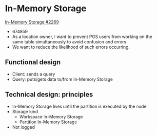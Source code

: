 # In-Memory Storage

[In-Memory Storage #2269](https://github.com/voedger/voedger/issues/2269)
- 674859
- As a location owner, I want to prevent POS users from working on the same table simultaneously to avoid confusion and errors.
- We want to reduce the likelihood of such errors occurring.

## Functional design

- Client: sends a query
- Query: puts/gets data to/from In-Memory Storage

## Technical design: principles

- In-Memory Storage lives until the partition is executed by the node
- Storage kind
  - Workspace In-Memory Storage
  - Partition In-Memory Storage
- Not logged